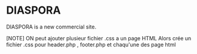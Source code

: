 # DIASPORA
DIASPORA is a new commercial site.

[NOTE]
ON peut ajouter plusieur fichier .css a un page HTML
Alors crée un fichier .css pour header.php , footer.php et chaqu'une des page html
